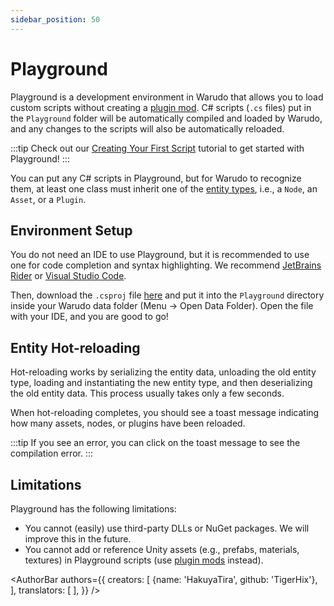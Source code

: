 ```yaml
---
sidebar_position: 50
---
```


# Playground

Playground is a development environment in Warudo that allows you to load custom scripts without creating a [plugin mod](plugin-mod). C# scripts (`.cs` files) put in the `Playground` folder will be automatically compiled and loaded by Warudo, and any changes to the scripts will also be automatically reloaded.

:::tip
Check out our [Creating Your First Script](creating-your-first-script) tutorial to get started with Playground!
:::

You can put any C# scripts in Playground, but for Warudo to recognize them, at least one class must inherit one of the [entity types](api/entities.md), i.e., a `Node`, an `Asset`, or a `Plugin`.

## Environment Setup

You do not need an IDE to use Playground, but it is recommended to use one for code completion and syntax highlighting. We recommend [JetBrains Rider](https://www.jetbrains.com/rider/) or [Visual Studio Code](https://code.visualstudio.com/).

Then, download the `.csproj` file [here](/scripts/Playground.csproj) and put it into the `Playground` directory inside your Warudo data folder (Menu → Open Data Folder). Open the file with your IDE, and you are good to go!

## Entity Hot-reloading

Hot-reloading works by serializing the entity data, unloading the old entity type, loading and instantiating the new entity type, and then deserializing the old entity data. This process usually takes only a few seconds.

When hot-reloading completes, you should see a toast message indicating how many assets, nodes, or plugins have been reloaded.

:::tip
If you see an error, you can click on the toast message to see the compilation error.
:::

## Limitations

Playground has the following limitations:

* You cannot (easily) use third-party DLLs or NuGet packages. We will improve this in the future.
* You cannot add or reference Unity assets (e.g., prefabs, materials, textures) in Playground scripts (use [plugin mods](plugin-mod) instead).

<AuthorBar authors={{
creators: [
{name: 'HakuyaTira', github: 'TigerHix'},
],
translators: [
],
}} />
